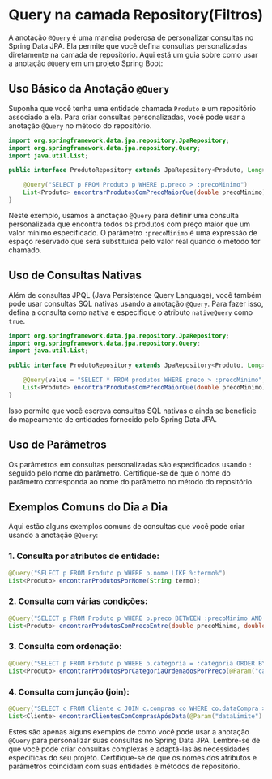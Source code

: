 # Query na camada Repository(Filtros)

A anotação `@Query` é uma maneira poderosa de personalizar consultas no Spring Data JPA. Ela permite que você defina consultas personalizadas diretamente na camada de repositório. Aqui está um guia sobre como usar a anotação `@Query` em um projeto Spring Boot:

## Uso Básico da Anotação `@Query`

Suponha que você tenha uma entidade chamada `Produto` e um repositório associado a ela. Para criar consultas personalizadas, você pode usar a anotação `@Query` no método do repositório.

```java
import org.springframework.data.jpa.repository.JpaRepository;
import org.springframework.data.jpa.repository.Query;
import java.util.List;

public interface ProdutoRepository extends JpaRepository<Produto, Long> {

    @Query("SELECT p FROM Produto p WHERE p.preco > :precoMinimo")
    List<Produto> encontrarProdutosComPrecoMaiorQue(double precoMinimo);
}
```

Neste exemplo, usamos a anotação `@Query` para definir uma consulta personalizada que encontra todos os produtos com preço maior que um valor mínimo especificado. O parâmetro `:precoMinimo` é uma expressão de espaço reservado que será substituída pelo valor real quando o método for chamado.

## Uso de Consultas Nativas

Além de consultas JPQL (Java Persistence Query Language), você também pode usar consultas SQL nativas usando a anotação `@Query`. Para fazer isso, defina a consulta como nativa e especifique o atributo `nativeQuery` como `true`.

```java
import org.springframework.data.jpa.repository.JpaRepository;
import org.springframework.data.jpa.repository.Query;
import java.util.List;

public interface ProdutoRepository extends JpaRepository<Produto, Long> {

    @Query(value = "SELECT * FROM produtos WHERE preco > :precoMinimo", nativeQuery = true)
    List<Produto> encontrarProdutosComPrecoMaiorQue(double precoMinimo);
}
```

Isso permite que você escreva consultas SQL nativas e ainda se beneficie do mapeamento de entidades fornecido pelo Spring Data JPA.

## Uso de Parâmetros

Os parâmetros em consultas personalizadas são especificados usando `:` seguido pelo nome do parâmetro. Certifique-se de que o nome do parâmetro corresponda ao nome do parâmetro no método do repositório.

## Exemplos Comuns do Dia a Dia

Aqui estão alguns exemplos comuns de consultas que você pode criar usando a anotação `@Query`:

### 1. Consulta por atributos de entidade:

```java
@Query("SELECT p FROM Produto p WHERE p.nome LIKE %:termo%")
List<Produto> encontrarProdutosPorNome(String termo);
```

### 2. Consulta com várias condições:

```java
@Query("SELECT p FROM Produto p WHERE p.preco BETWEEN :precoMinimo AND :precoMaximo")
List<Produto> encontrarProdutosComPrecoEntre(double precoMinimo, double precoMaximo);
```

### 3. Consulta com ordenação:

```java
@Query("SELECT p FROM Produto p WHERE p.categoria = :categoria ORDER BY p.preco DESC")
List<Produto> encontrarProdutosPorCategoriaOrdenadosPorPreco(@Param("categoria") Categoria categoria);
```

### 4. Consulta com junção (join):

```java
@Query("SELECT c FROM Cliente c JOIN c.compras co WHERE co.dataCompra > :dataLimite")
List<Cliente> encontrarClientesComComprasApósData(@Param("dataLimite") LocalDate dataLimite);
```

Estes são apenas alguns exemplos de como você pode usar a anotação `@Query` para personalizar suas consultas no Spring Data JPA. Lembre-se de que você pode criar consultas complexas e adaptá-las às necessidades específicas do seu projeto. Certifique-se de que os nomes dos atributos e parâmetros coincidam com suas entidades e métodos de repositório.
